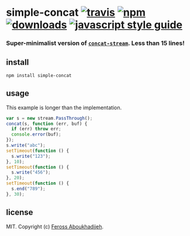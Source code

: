 # simple-concat [![travis][travis-image]][travis-url] [![npm][npm-image]][npm-url] [![downloads][downloads-image]][downloads-url] [![javascript style guide][standard-image]][standard-url]

[travis-image]: https://img.shields.io/travis/feross/simple-concat/master.svg
[travis-url]: https://travis-ci.org/feross/simple-concat
[npm-image]: https://img.shields.io/npm/v/simple-concat.svg
[npm-url]: https://npmjs.org/package/simple-concat
[downloads-image]: https://img.shields.io/npm/dm/simple-concat.svg
[downloads-url]: https://npmjs.org/package/simple-concat
[standard-image]: https://img.shields.io/badge/code_style-standard-brightgreen.svg
[standard-url]: https://standardjs.com

### Super-minimalist version of [`concat-stream`](https://github.com/maxogden/concat-stream). Less than 15 lines!

## install

```
npm install simple-concat
```

## usage

This example is longer than the implementation.

```js
var s = new stream.PassThrough();
concat(s, function (err, buf) {
  if (err) throw err;
  console.error(buf);
});
s.write("abc");
setTimeout(function () {
  s.write("123");
}, 10);
setTimeout(function () {
  s.write("456");
}, 20);
setTimeout(function () {
  s.end("789");
}, 30);
```

## license

MIT. Copyright (c) [Feross Aboukhadijeh](http://feross.org).
